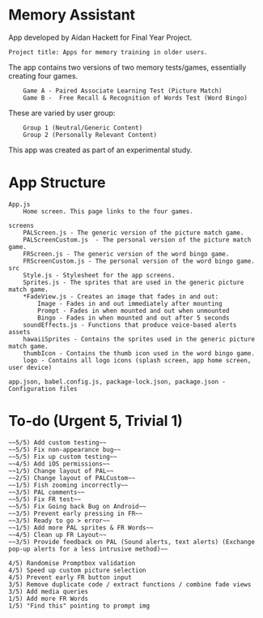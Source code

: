 Memory Assistant
========================================
App developed by Aidan Hackett for Final Year Project.
    
    Project title: Apps for memory training in older users.

The app contains two versions of two memory tests/games, essentially creating four games.
        
        Game A - Paired Associate Learning Test (Picture Match)
        Game B -  Free Recall & Recognition of Words Test (Word Bingo)     
    
These are varied by user group:
        
        Group 1 (Neutral/Generic Content)
        Group 2 (Personally Relevant Content)

This app was created as part of an experimental study.

App Structure
=== 
   
    App.js
        Home screen. This page links to the four games.

    screens
        PALScreen.js - The generic version of the picture match game.
        PALScreenCustom.js  - The personal version of the picture match game.
        FRScreen.js - The generic version of the word bingo game.
        FRScreenCustom.js - The personal version of the word bingo game.
    src
        Style.js - Stylesheet for the app screens.
        Sprites.js - The sprites that are used in the generic picture match game. 
        *FadeView.js - Creates an image that fades in and out:
            Image - Fades in and out immediately after mounting 
            Prompt - Fades in when mounted and out when unmounted
            Bingo - Fades in when mounted and out after 5 seconds 
        soundEffects.js - Functions that produce voice-based alerts 
    assets
        hawaiiSprites - Contains the sprites used in the generic picture match game.
        thumbIcon - Contains the thumb icon used in the word bingo game.
        logo - Contains all logo icons (splash screen, app home screen, user device)

    app.json, babel.config.js, package-lock.json, package.json - Configuration files 

To-do (Urgent 5, Trivial 1)
======

    ~~5/5) Add custom testing~~
    ~~5/5) Fix non-appearance bug~~ 
    ~~5/5) Fix up custom testing~~ 
    ~~4/5) Add iOS permissions~~
    ~~1/5) Change layout of PAL~~
    ~~2/5) Change layout of PALCustom~~ 
    ~~1/5) Fish zooming incorrectly~~
    ~~3/5) PAL comments~~
    ~~5/5) Fix FR test~~
    ~~5/5) Fix Going back Bug on Android~~
    ~~3/5) Prevent early pressing in FR~~
    ~~3/5) Ready to go > error~~ 
    ~~1/5) Add more PAL sprites & FR Words~~
    ~~4/5) Clean up FR Layout~~
    ~~3/5) Provide feedback on PAL (Sound alerts, text alerts) (Exchange pop-up alerts for a less intrusive method)~~
    
    4/5) Randomise Promptbox validation
    4/5) Speed up custom picture selection
    4/5) Prevent early FR button input
    3/5) Remove duplicate code / extract functions / combine fade views
    3/5) Add media queries    
    1/5) Add more FR Words
    1/5) "Find this" pointing to prompt img 


    

